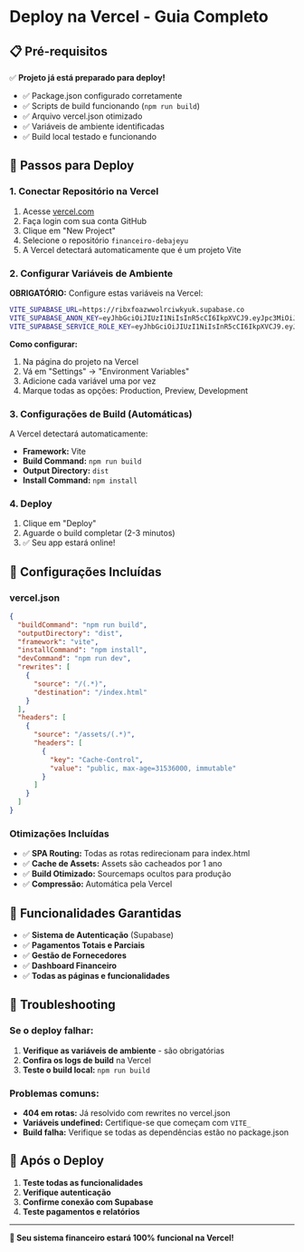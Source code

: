 # Deploy na Vercel - Guia Completo

## 📋 Pré-requisitos

✅ **Projeto já está preparado para deploy!**

- ✅ Package.json configurado corretamente
- ✅ Scripts de build funcionando (`npm run build`)
- ✅ Arquivo vercel.json otimizado
- ✅ Variáveis de ambiente identificadas
- ✅ Build local testado e funcionando

## 🚀 Passos para Deploy

### 1. Conectar Repositório na Vercel

1. Acesse [vercel.com](https://vercel.com)
2. Faça login com sua conta GitHub
3. Clique em "New Project"
4. Selecione o repositório `financeiro-debajeyu`
5. A Vercel detectará automaticamente que é um projeto Vite

### 2. Configurar Variáveis de Ambiente

**OBRIGATÓRIO:** Configure estas variáveis na Vercel:

```bash
VITE_SUPABASE_URL=https://ribxfoazwwolrciwkyuk.supabase.co
VITE_SUPABASE_ANON_KEY=eyJhbGciOiJIUzI1NiIsInR5cCI6IkpXVCJ9.eyJpc3MiOiJzdXBhYmFzZSIsInJlZiI6InJpYnhmb2F6d3dvbHJjaXdreXVrIiwicm9sZSI6ImFub24iLCJpYXQiOjE3NTk2MjAxNzIsImV4cCI6MjA3NTE5NjE3Mn0.wM_XGxhV0Rcpq8yEnV-xuGhLhnvhOqO9RCEJ7CsprTA
VITE_SUPABASE_SERVICE_ROLE_KEY=eyJhbGciOiJIUzI1NiIsInR5cCI6IkpXVCJ9.eyJpc3MiOiJzdXBhYmFzZSIsInJlZiI6InJpYnhmb2F6d3dvbHJjaXdreXVrIiwicm9sZSI6InNlcnZpY2Vfcm9sZSIsImlhdCI6MTc1OTYyMDE3MiwiZXhwIjoyMDc1MTk2MTcyfQ.6KX6Y8SoUWEXwW3YGUbIuoC9_XasXgkyJRVsRjfepJE
```

**Como configurar:**
1. Na página do projeto na Vercel
2. Vá em "Settings" → "Environment Variables"
3. Adicione cada variável uma por vez
4. Marque todas as opções: Production, Preview, Development

### 3. Configurações de Build (Automáticas)

A Vercel detectará automaticamente:
- **Framework:** Vite
- **Build Command:** `npm run build`
- **Output Directory:** `dist`
- **Install Command:** `npm install`

### 4. Deploy

1. Clique em "Deploy"
2. Aguarde o build completar (2-3 minutos)
3. ✅ Seu app estará online!

## 🔧 Configurações Incluídas

### vercel.json
```json
{
  "buildCommand": "npm run build",
  "outputDirectory": "dist",
  "framework": "vite",
  "installCommand": "npm install",
  "devCommand": "npm run dev",
  "rewrites": [
    {
      "source": "/(.*)",
      "destination": "/index.html"
    }
  ],
  "headers": [
    {
      "source": "/assets/(.*)",
      "headers": [
        {
          "key": "Cache-Control",
          "value": "public, max-age=31536000, immutable"
        }
      ]
    }
  ]
}
```

### Otimizações Incluídas

- ✅ **SPA Routing:** Todas as rotas redirecionam para index.html
- ✅ **Cache de Assets:** Assets são cacheados por 1 ano
- ✅ **Build Otimizado:** Sourcemaps ocultos para produção
- ✅ **Compressão:** Automática pela Vercel

## 🎯 Funcionalidades Garantidas

- ✅ **Sistema de Autenticação** (Supabase)
- ✅ **Pagamentos Totais e Parciais**
- ✅ **Gestão de Fornecedores**
- ✅ **Dashboard Financeiro**
- ✅ **Todas as páginas e funcionalidades**

## 🚨 Troubleshooting

### Se o deploy falhar:

1. **Verifique as variáveis de ambiente** - são obrigatórias
2. **Confira os logs de build** na Vercel
3. **Teste o build local:** `npm run build`

### Problemas comuns:

- **404 em rotas:** Já resolvido com rewrites no vercel.json
- **Variáveis undefined:** Certifique-se que começam com `VITE_`
- **Build falha:** Verifique se todas as dependências estão no package.json

## 📱 Após o Deploy

1. **Teste todas as funcionalidades**
2. **Verifique autenticação**
3. **Confirme conexão com Supabase**
4. **Teste pagamentos e relatórios**

---

**🎉 Seu sistema financeiro estará 100% funcional na Vercel!**